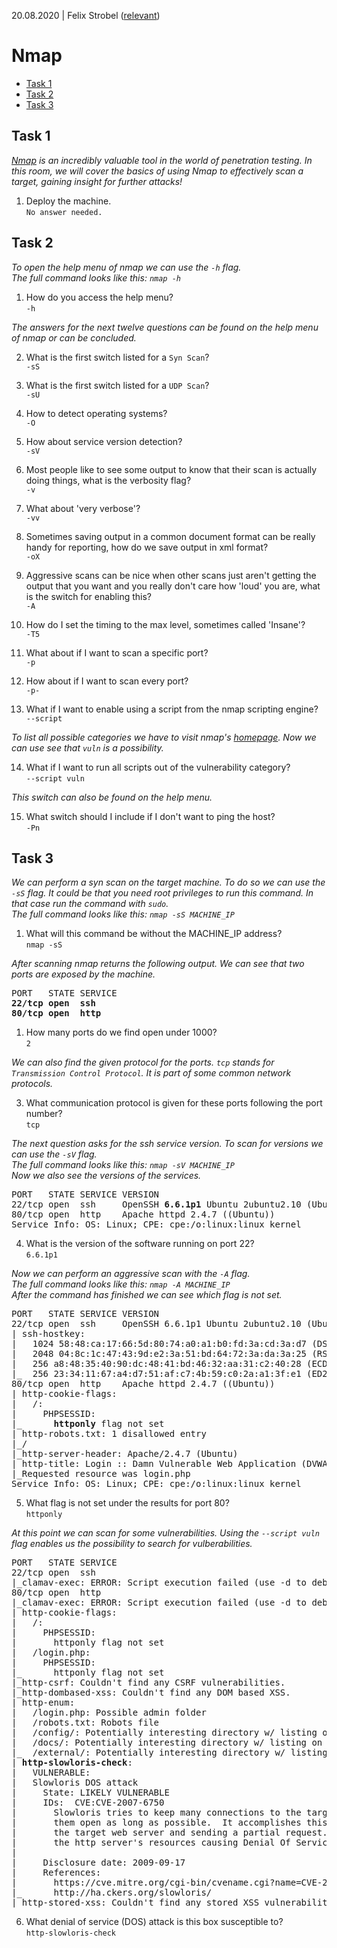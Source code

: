 20.08.2020 | Felix Strobel ([relevant](https://tryhackme.com/p/relevant))

# Nmap

  - [Task 1](#task-1)
  - [Task 2](#task-2)
  - [Task 3](#task-3)

## Task 1

<i>[Nmap](https://nmap.org) is an incredibly valuable tool in the world of penetration testing. In this room, we will cover the basics of using Nmap to effectively scan a target, gaining insight for further attacks!</i>

1. Deploy the machine.<br>
   `No answer needed.`

## Task 2

<i>To open the help menu of nmap we can use the `-h` flag.<br>
The full command looks like this: `nmap -h`</i>

1. How do you access the help menu?<br>
   `-h`

<i>The answers for the next twelve questions can be found on the help menu of nmap or can be concluded.</i>

2. What is the first switch listed for a `Syn Scan`?<br>
   `-sS`

3. What is the first switch listed for a `UDP Scan`?<br>
   `-sU`

4. How to detect operating systems?<br>
   `-O`

5. How about service version detection?<br>
   `-sV`

6. Most people like to see some output to know that their scan is actually doing things, what is the verbosity flag?<br>
   `-v`

7. What about 'very verbose'?<br>
   `-vv`

8. Sometimes saving output in a common document format can be really handy for reporting, how do we save output in xml format?<br>
   `-oX`

9. Aggressive scans can be nice when other scans just aren't getting the output that you want and you really don't care how 'loud' you are, what is the switch for enabling this?<br>
    `-A`

10. How do I set the timing to the max level, sometimes called 'Insane'?<br>
    `-T5`

11. What about if I want to scan a specific port?<br>
    `-p`

12. How about if I want to scan every port?<br>
    `-p-`

13. What if I want to enable using a script from the nmap scripting engine?<br>
    `--script`

<i>To list all possible categories we have to visit nmap's [homepage](https://nmap.org/book/nse-usage.html). Now we can use see that `vuln` is a possibility.</i>

14. What if I want to run all scripts out of the vulnerability category?<br>
    `--script vuln`

<i>This switch can also be found on the help menu.</i>

15. What switch should I include if I don't want to ping the host?<br>
    `-Pn`

## Task 3

<i>We can perform a syn scan on the target machine. To do so we can use the `-sS` flag. It could be that you need root privileges to run this command. In that case run the command with `sudo`.<br>
The full command looks like this: `nmap -sS MACHINE_IP`</i>

1. What will this command be without the MACHINE_IP address?<br>
   `nmap -sS`

<i>After scanning nmap returns the following output. We can see that two ports are exposed by the machine.</i>

<pre>
PORT   STATE SERVICE
<b>22/tcp open  ssh</b>
<b>80/tcp open  http</b>
</pre>

1. How many ports do we find open under 1000?<br>
   `2`

<i>We can also find the given protocol for the ports. `tcp` stands for `Transmission Control Protocol`. It is part of some common network protocols.</i>

3. What communication protocol is given for these ports following the port number?<br>
   `tcp`

<i>The next question asks for the ssh service version. To scan for versions we can use the `-sV` flag.<br>
The full command looks like this: `nmap -sV MACHINE_IP`<br>
Now we also see the versions of the services.</i>

<pre>
PORT   STATE SERVICE VERSION
22/tcp open  ssh     OpenSSH <b>6.6.1p1</b> Ubuntu 2ubuntu2.10 (Ubuntu Linux; protocol 2.0)
80/tcp open  http    Apache httpd 2.4.7 ((Ubuntu))
Service Info: OS: Linux; CPE: cpe:/o:linux:linux_kernel
</pre>

4. What is the version of the software running on port 22?<br>
   `6.6.1p1`

<i>Now we can perform an aggressive scan with the `-A` flag.<br>
The full command looks like this: `nmap -A MACHINE_IP`<br>
After the command has finished we can see which flag is not set.</i>

<pre>
PORT   STATE SERVICE VERSION
22/tcp open  ssh     OpenSSH 6.6.1p1 Ubuntu 2ubuntu2.10 (Ubuntu Linux; protocol 2.0)
| ssh-hostkey: 
|   1024 58:48:ca:17:66:5d:80:74:a0:a1:b0:fd:3a:cd:3a:d7 (DSA)
|   2048 04:8c:1c:47:43:9d:e2:3a:51:bd:64:72:3a:da:3a:25 (RSA)
|   256 a8:48:35:40:90:dc:48:41:bd:46:32:aa:31:c2:40:28 (ECDSA)
|_  256 23:34:11:67:a4:d7:51:af:c7:4b:59:c0:2a:a1:3f:e1 (ED25519)
80/tcp open  http    Apache httpd 2.4.7 ((Ubuntu))
| http-cookie-flags: 
|   /: 
|     PHPSESSID: 
|_      <b>httponly</b> flag not set
| http-robots.txt: 1 disallowed entry 
|_/
|_http-server-header: Apache/2.4.7 (Ubuntu)
| http-title: Login :: Damn Vulnerable Web Application (DVWA) v1.10 *Develop...
|_Requested resource was login.php
Service Info: OS: Linux; CPE: cpe:/o:linux:linux_kernel
</pre>

5. What flag is not set under the results for port 80?<br>
   `httponly`

<i>At this point we can scan for some vulnerabilities. Using the `--script vuln` flag enables us the possibility to search for vulberabilities.</i>

<pre>
PORT   STATE SERVICE
22/tcp open  ssh
|_clamav-exec: ERROR: Script execution failed (use -d to debug)
80/tcp open  http
|_clamav-exec: ERROR: Script execution failed (use -d to debug)
| http-cookie-flags: 
|   /: 
|     PHPSESSID: 
|       httponly flag not set
|   /login.php: 
|     PHPSESSID: 
|_      httponly flag not set
|_http-csrf: Couldn't find any CSRF vulnerabilities.
|_http-dombased-xss: Couldn't find any DOM based XSS.
| http-enum: 
|   /login.php: Possible admin folder
|   /robots.txt: Robots file
|   /config/: Potentially interesting directory w/ listing on 'apache/2.4.7 (ubuntu)'
|   /docs/: Potentially interesting directory w/ listing on 'apache/2.4.7 (ubuntu)'
|_  /external/: Potentially interesting directory w/ listing on 'apache/2.4.7 (ubuntu)'
| <b>http-slowloris-check</b>: 
|   VULNERABLE:
|   Slowloris DOS attack
|     State: LIKELY VULNERABLE
|     IDs:  CVE:CVE-2007-6750
|       Slowloris tries to keep many connections to the target web server open and hold
|       them open as long as possible.  It accomplishes this by opening connections to
|       the target web server and sending a partial request. By doing so, it starves
|       the http server's resources causing Denial Of Service.
|       
|     Disclosure date: 2009-09-17
|     References:
|       https://cve.mitre.org/cgi-bin/cvename.cgi?name=CVE-2007-6750
|_      http://ha.ckers.org/slowloris/
|_http-stored-xss: Couldn't find any stored XSS vulnerabilities.
</pre>

6. What denial of service (DOS) attack is this box susceptible to?<br>
   `http-slowloris-check`
